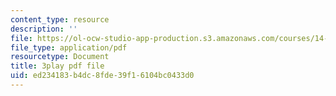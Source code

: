 ```yaml
---
content_type: resource
description: ''
file: https://ol-ocw-studio-app-production.s3.amazonaws.com/courses/14-73-the-challenge-of-world-poverty-spring-2011/ed234183b4dc8fde39f16104bc0433d0_b0VOqHiq5zU.pdf
file_type: application/pdf
resourcetype: Document
title: 3play pdf file
uid: ed234183-b4dc-8fde-39f1-6104bc0433d0
---
```

